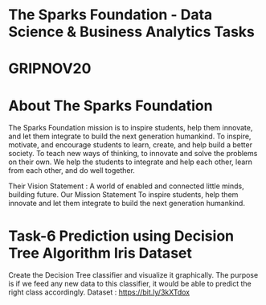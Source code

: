# The Sparks Foundation - Data Science & Business Analytics Tasks
# GRIPNOV20

# About The Sparks Foundation

The Sparks Foundation mission is to inspire students, help them innovate, and let them integrate to build the next
generation humankind. To inspire, motivate, and encourage students to learn, create, and help build a better society.
To teach new ways of thinking, to innovate and solve the problems on their own. We help the students to integrate
and help each other, learn from each other, and do well together.

Their Vision Statement : A world of enabled and connected little minds, building future. Our Mission Statement To
inspire students, help them innovate and let them integrate to build the next generation humankind.

# Task-6 Prediction using Decision Tree Algorithm Iris Dataset

Create the Decision Tree classifier and visualize it graphically.
The purpose is if we feed any new data to this classifier, it would be able to
predict the right class accordingly. 
Dataset : https://bit.ly/3kXTdox
